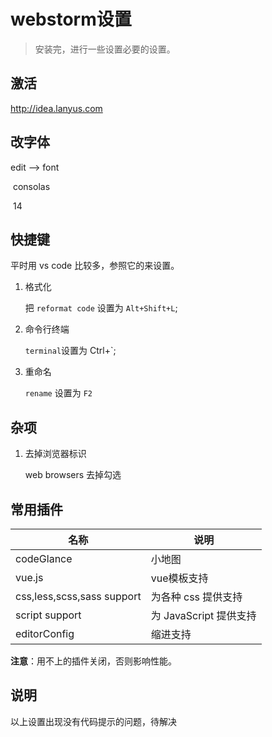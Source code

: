 # webstorm设置

> 安装完，进行一些设置必要的设置。

## 激活

http://idea.lanyus.com

## 改字体

edit --> font 

​	consolas

​	14

## 快捷键

平时用 vs code 比较多，参照它的来设置。

1. 格式化

   把 `reformat code` 设置为 `Alt+Shift+L`;

2. 命令行终端

   `terminal`设置为 Ctrl+\`;

3. 重命名

   `rename` 设置为 `F2`

## 杂项

1. 去掉浏览器标识

   web browsers 去掉勾选

## 常用插件

| 名称                       | 说明                   |
| -------------------------- | ---------------------- |
| codeGlance                 | 小地图                 |
| vue.js                     | vue模板支持            |
| css,less,scss,sass support | 为各种 css 提供支持    |
| script support             | 为 JavaScript 提供支持 |
| editorConfig               | 缩进支持               |

**注意**：用不上的插件关闭，否则影响性能。

## 说明

以上设置出现没有代码提示的问题，待解决